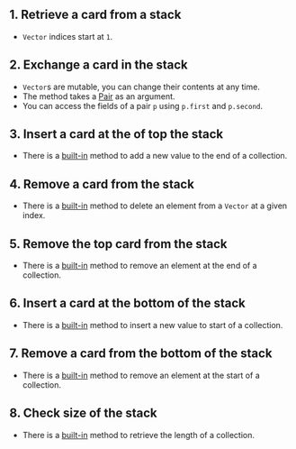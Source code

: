 ## 1. Retrieve a card from a stack

- `Vector` indices start at `1`.

## 2. Exchange a card in the stack

- `Vector`s are mutable, you can change their contents at any time.
- The method takes a [Pair](https://docs.julialang.org/en/v1/base/collections/#Base.Pair) as an argument.
- You can access the fields of a pair `p` using `p.first` and `p.second`.

## 3. Insert a card at the of top the stack

- There is a [built-in](https://docs.julialang.org/en/v1/base/collections/#Base.push!) method to add a new value to the end of a collection.

## 4. Remove a card from the stack

- There is a [built-in](https://docs.julialang.org/en/v1/base/collections/#Base.deleteat!) method to delete an element from a `Vector` at a given index.

## 5. Remove the top card from the stack

- There is a [built-in](https://docs.julialang.org/en/v1/base/collections/#Base.pop!) method to remove an element at the end of a collection.

## 6. Insert a card at the bottom of the stack

- There is a [built-in](https://docs.julialang.org/en/v1/base/collections/#Base.pushfirst!) method to insert a new value to start of a collection.

## 7. Remove a card from the bottom of the stack

- There is a [built-in](https://docs.julialang.org/en/v1/base/collections/#Base.popfirst!) method to remove an element at the start of a collection.

## 8. Check size of the stack

- There is a [built-in](https://docs.julialang.org/en/v1/base/collections/#Base.length) method to retrieve the length of a collection.
